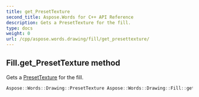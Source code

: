 ```yaml
---
title: get_PresetTexture
second_title: Aspose.Words for C++ API Reference
description: Gets a PresetTexture for the fill. 
type: docs
weight: 0
url: /cpp/aspose.words.drawing/fill/get_presettexture/
---
```

## Fill.get_PresetTexture method


Gets a [PresetTexture](../presettexture/) for the fill.

```cpp
Aspose::Words::Drawing::PresetTexture Aspose::Words::Drawing::Fill::get_PresetTexture()
```

